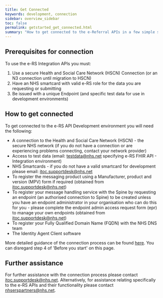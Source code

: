 ```yaml
---
title: Get Connected
keywords: development, connection
sidebar: overview_sidebar
toc: false
permalink: getstarted_get_connected.html
summary: "How to get connected to the e-Referral APIs in a few simple steps"
---
```


## Prerequisites for connection

To use the e-RS Integration APIs you must:

1. Use a secure Health and Social Care Network (HSCN) Connection (or an N3 connection until migration to HSCN)
2. Have an NHS smartcard with valid e-RS role for the data you are requesting or submitting
3. Be issued with a unique Endpoint (and specific test data for use in development environments)

## How to get connected
To get connected to the e-RS API Development environment you will need the following:

- A connection to the Health and Social Care Network (HSCN) - the secure NHS network (if you do not have a connection or are experiencing problems connecting, contact your network provider)
- Access to test data (email: [testdata@nhs.net](mailto:testdata@nhs.net) specifying e-RS FHIR API - Integration environment)
- NHS Smartcards - if you do not have a valid smartcard for development please email: [itoc.supportdesk@nhs.net](mailto:itoc.supportdesk@nhs.net)
- To register the messaging product using a Manufacturer, product and version (MPV) form if required (obtained from [itoc.supportdesk@nhs.net](mailto:itoc.supportdesk@nhs.net))
- To register your message handling service with the Spine by requesting an endpoint (an authorised connection to Spine) to be created unless you have an endpoint administrator in your organisation who can do this for you - please complete the endpoint admin access request form (epr) to manage your own endpoints (obtained from [itoc.supportdesk@nhs.net](mailto:itoc.supportdesk@nhs.net))
- To register your Fully Qualified Domain Name (FQDN) with the NHS DNS team
- The Identity Agent Client software  

More detailed guidance of the connection process can be found [here](https://digital.nhs.uk/services/path-to-live-environments/integration-environment). You can disregard step 4 of 'Before you start' on this page.

## Further assistance
For further assistance with the connection process please contact [itoc.supportdesk@nhs.net](mailto:itoc.supportdesk@nhs.net). Alternatively, for assistance relating specifically to the e-RS APIs and their functionality please contact [nhserspartners@nhs.net](mailto:nhserspartners@nhs.net).  
